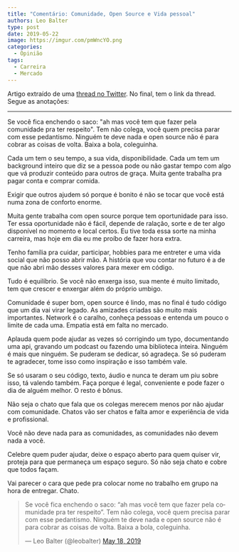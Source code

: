 ```yaml
---
title: "Comentário: Comunidade, Open Source e Vida pessoal"
authors: Leo Balter
type: post
date: 2019-05-22
image: https://imgur.com/pmWncYO.png
categories:
  - Opinião
tags:
  - Carreira
  - Mercado
---
```


Artigo extraído de uma [thread no Twitter](https://twitter.com/leobalter/status/1129561585985511425). No final, tem o link da thread. Segue as anotações:

----

Se você fica enchendo o saco: "ah mas você tem que fazer pela comunidade pra ter respeito". Tem não colega, você quem precisa parar com esse pedantismo. Ninguém te deve nada e open source não é para cobrar as coisas de volta. Baixa a bola, coleguinha.

Cada um tem o seu tempo, a sua vida, disponibilidade. Cada um tem um background inteiro que diz se a pessoa pode ou não gastar tempo com algo que vá produzir conteúdo para outros de graça. Muita gente trabalha pra pagar conta e comprar comida.

Exigir que outros ajudem só porque é bonito é não se tocar que você está numa zona de conforto enorme.

Muita gente trabalha com open source porque tem oportunidade para isso. Ter essa oportunidade não é fácil, depende de ralação, sorte e de ter algo disponível no momento e local certos. Eu tive toda essa sorte na minha carreira, mas hoje em dia eu me proíbo de fazer hora extra.

Tenho família pra cuidar, participar, hobbies para me entreter e uma vida social que não posso abrir mão. A história que vou contar no futuro é a de que não abri mão desses valores para mexer em código.

Tudo é equilíbrio. Se você não enxerga isso, sua mente é muito limitado, tem que crescer e enxergar além do próprio umbigo.

Comunidade é super bom, open source é lindo, mas no final é tudo código que um dia vai virar legado. As amizades criadas são muito mais importantes. Network é o caralho, conheça pessoas e entenda um pouco o limite de cada uma. Empatia está em falta no mercado.

Aplauda quem pode ajudar as vezes só corrigindo um typo, documentando uma api, gravando um podcast ou fazendo uma biblioteca inteira. Ninguém é mais que ninguém. Se puderam se dedicar, só agradeça. Se só puderam te agradecer, tome isso como inspiração e isso também vale.

Se só usaram o seu código, texto, áudio e nunca te deram um piu sobre isso, tá valendo também. Faça porque é legal, conveniente e pode fazer o dia de alguém melhor. O resto é bônus.

Não seja o chato que fala que os colegas merecem menos por não ajudar com comunidade. Chatos vão ser chatos e falta amor e experiência de vida e profissional.

Você não deve nada para as comunidades, as comunidades não devem nada a você.

Celebre quem puder ajudar, deixe o espaço aberto para quem quiser vir, proteja para que permaneça um espaço seguro. Só não seja chato e cobre que todos façam.

Vai parecer o cara que pede pra colocar nome no trabalho em grupo na hora de entregar. Chato.


<blockquote class="twitter-tweet"><p lang="pt" dir="ltr">Se você fica enchendo o saco: “ah mas você tem que fazer pela comunidade pra ter respeito”. Tem não colega, você quem precisa parar com esse pedantismo. Ninguém te deve nada e open source não é para cobrar as coisas de volta. Baixa a bola, coleguinha.</p>&mdash; Leo Balter (@leobalter) <a href="https://twitter.com/leobalter/status/1129561585985511425?ref_src=twsrc%5Etfw">May 18, 2019</a></blockquote> <script async src="https://platform.twitter.com/widgets.js" charset="utf-8"></script>